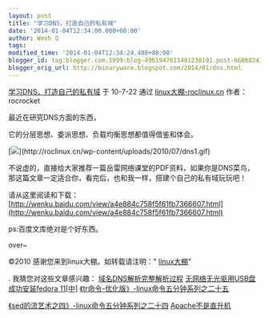 ```yaml
---
layout: post
title: "学习DNS，打造自己的私有域"
date: '2014-01-04T12:34:00.000+08:00'
author: Wenh Q
tags:
modified_time: '2014-01-04T12:34:24.488+08:00'
blogger_id: tag:blogger.com,1999:blog-4961947611491238191.post-6686824139723937625
blogger_orig_url: http://binaryware.blogspot.com/2014/01/dns.html
---
```

[学习DNS，打造自己的私有域](http://roclinux.cn/?p=1947)
于 10-7-22 通过 [linux大棚-roclinux.cn](http://roclinux.cn/)
作者：rocrocket


最近在研究DNS方面的东西，

它的分层思想、委派思想、负载均衡思想都值得借鉴和体会。

[![](https://images-blogger-opensocial.googleusercontent.com/gadgets/proxy?url=http%3A%2F%2Froclinux.cn%2Fwp-content%2Fuploads%2F2010%2F07%2Fdns1-296x300.gif&container=blogger&gadget=a&rewriteMime=image%2F*)](http://roclinux.cn/wp-content/uploads/2010/07/dns1.gif)

不说虚的，直接给大家推荐一篇岳雷网络课堂的PDF资料，如果你是DNS菜鸟，那这篇文章一定适合你，看完后，也和我一样，搭建个自己的私有域玩玩吧！



请从这里阅读和下载：[http://wenku.baidu.com/view/a4e884c758f5f61fb7366607.html](http://wenku.baidu.com/view/a4e884c758f5f61fb7366607.html)

ps:百度文库绝对是个好东西。

over~

©2010 感谢您来到linux大棚。如转载请注明："
[linux大棚](http://roclinux.cn/)"

.
我猜您对这些文章感兴趣：
[域名DNS解析完整解析过程](http://roclinux.cn/?p=1820)
 [无网络无光驱用USB盘成功安装fedora 11[中]](http://roclinux.cn/?p=1517)
[《tr命令-优化版》-linux命令五分钟系列之二十五](http://roclinux.cn/?p=1347)

[《sed的流艺术之四》-linux命令五分钟系列之二十四](http://roclinux.cn/?p=1363)
[Apache不是直升机](http://roclinux.cn/?p=1225)
